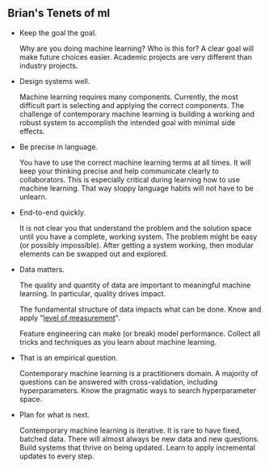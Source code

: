 Brian's Tenets of ml
----

- Keep the goal the goal.

    Why are you doing machine learning? Who is this for? A clear goal will make future choices easier. Academic projects are very different than industry projects. 

- Design systems well.

    Machine learning requires many components. Currently, the most difficult part is selecting and applying the correct components. The challenge of contemporary machine learning is building a working and robust system to accomplish the intended goal with minimal side effects.

- Be precise in language.

    You have to use the correct machine learning terms at all times. It will keep your thinking precise and help communicate clearly to collaborators. This is especially critical during learning how to use machine learning. That way sloppy language habits will not have to be unlearn.      

- End-to-end quickly.

    It is not clear you that understand the problem and the solution space until you have a complete, working system. The problem might be easy (or possibly impossible). After getting a system working, then modular elements can be swapped out and explored.
    
- Data matters.

    The quality and quantity of data are important to meaningful machine learning. In particular, quality drives impact.

    The fundamental structure of data impacts what can be done. Know and apply "[level of measurement](https://en.wikipedia.org/wiki/Level_of_measurement)".

    Feature engineering can make (or break) model performance. Collect all tricks and techniques as you learn about machine learning.

- That is an empirical question.

    Contemporary machine learning is a practitioners domain. A majority of questions can be answered with cross-validation, including hyperparameters. Know the pragmatic ways to search hyperparameter space.

- Plan for what is next.

    Contemporary machine learning is iterative. It is rare to have fixed, batched data. There will almost always be new data and new questions. Build systems that thrive on being updated. Learn to apply incremental updates to every step.
